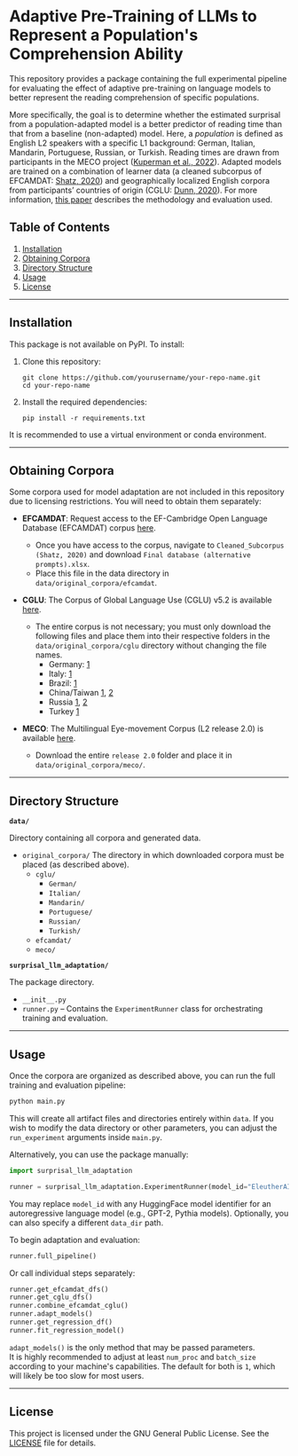 # Adaptive Pre-Training of LLMs to Represent a Population's Comprehension Ability

This repository provides a package containing the full experimental pipeline for evaluating the effect of adaptive pre-training on language models to better represent the reading comprehension of specific populations.

More specifically, the goal is to determine whether the estimated surprisal from a population-adapted model is a better predictor of reading time than that from a baseline (non-adapted) model. Here, a *population* is defined as English L2 speakers with a specific L1 background: German, Italian, Mandarin, Portuguese, Russian, or Turkish. Reading times are drawn from participants in the MECO project ([Kuperman et al., 2022](https://doi.org/10.1017/S0272263121000954)). Adapted models are trained on a combination of learner data (a cleaned subcorpus of EFCAMDAT: [Shatz, 2020](https://doi.org/10.1075/ijlcr.20009.sha)) and geographically localized English corpora from participants’ countries of origin (CGLU: [Dunn, 2020](https://doi.org/10.1007/s10579-020-09489-2)). For more information, [this paper](placeholder.com) describes the methodology and evaluation used.

## Table of Contents
1. [Installation](#installation)
2. [Obtaining Corpora](#obtaining-corpora)
3. [Directory Structure](#directory-structure)
4. [Usage](#usage)
5. [License](#license)

---

<a name="installation"></a>

## Installation

This package is not available on PyPI. To install:

1. Clone this repository:
   ```
   git clone https://github.com/yourusername/your-repo-name.git
   cd your-repo-name
   ```
2. Install the required dependencies:
   ```
   pip install -r requirements.txt
   ```

It is recommended to use a virtual environment or conda environment.

---

<a name="obtaining-corpora"></a>

## Obtaining Corpora

Some corpora used for model adaptation are not included in this repository due to licensing restrictions. You will need to obtain them separately:

- **EFCAMDAT**: Request access to the EF-Cambridge Open Language Database (EFCAMDAT) corpus [here](https://corpus.mml.cam.ac.uk/efcamdat/).
    - Once you have access to the corpus, navigate to `Cleaned_Subcorpus (Shatz, 2020)` and download `Final database (alternative prompts).xlsx`.
    - Place this file in the data directory in `data/original_corpora/efcamdat`.
- **CGLU**: The Corpus of Global Language Use (CGLU) v5.2 is available [here](https://publicdata.canterbury.ac.nz/Research/Geocorpus/CGLU_v5.2/).
    - The entire corpus is not necessary; you must only download the following files and place them into their respective folders in the `data/original_corpora/cglu` directory without changing the file names.
        - Germany: [1](https://publicdata.canterbury.ac.nz/Research/Geocorpus/CGLU_v5.2/europe_west/Germany/eng/europe_west.Germany.eng.clean.OUT.gz)
        - Italy: [1](https://publicdata.canterbury.ac.nz/Research/Geocorpus/CGLU_v5.2/europe_west/Italy/eng/europe_west.Italy.eng.clean.OUT.gz)
        - Brazil: [1](https://publicdata.canterbury.ac.nz/Research/Geocorpus/CGLU_v5.2/america_brazil/Brazil/eng/america_brazil.Brazil.eng.clean.OUT.gz)
        - China/Taiwan [1](https://publicdata.canterbury.ac.nz/Research/Geocorpus/CGLU_v5.2/asia_east/China/eng/asia_east.China.eng.clean.OUT.gz), [2](https://publicdata.canterbury.ac.nz/Research/Geocorpus/CGLU_v5.2/asia_east/Taiwan/eng/asia_east.Taiwan.eng.clean.OUT.gz)
        - Russia [1](https://publicdata.canterbury.ac.nz/Research/Geocorpus/CGLU_v5.2/europe_russia/Russia/eng/europe_russia.Russia.eng.1.OUT.gz), [2](https://publicdata.canterbury.ac.nz/Research/Geocorpus/CGLU_v5.2/europe_russia/Russia/eng/europe_russia.Russia.eng.2.OUT.gz)
        - Turkey [1](https://publicdata.canterbury.ac.nz/Research/Geocorpus/CGLU_v5.2/middle_east/Turkey/eng/middle_east.Turkey.eng.clean.original.gz)

- **MECO**: The Multilingual Eye-movement Corpus (L2 release 2.0) is available [here](https://osf.io/q9h43/).
    - Download the entire `release 2.0` folder and place it in `data/original_corpora/meco/`.

---

<a name="directory-structure"></a>

## Directory Structure

**`data/`**

Directory containing all corpora and generated data.

- `original_corpora/` The directory in which downloaded corpora must be placed (as described above).
  - `cglu/`
    - `German/`
    - `Italian/`
    - `Mandarin/`
    - `Portuguese/`
    - `Russian/`
    - `Turkish/`
  - `efcamdat/`
  - `meco/`

**`surprisal_llm_adaptation/`**

The package directory.

- `__init__.py`
- `runner.py` – Contains the `ExperimentRunner` class for orchestrating training and evaluation.

---

<a name="usage"></a>

## Usage

Once the corpora are organized as described above, you can run the full training and evaluation pipeline:

```bash
python main.py
```
This will create all artifact files and directories entirely within `data`. If you wish to modify the data directory or other parameters, you can adjust the `run_experiment` arguments inside `main.py`.

Alternatively, you can use the package manually:
```python
import surprisal_llm_adaptation

runner = surprisal_llm_adaptation.ExperimentRunner(model_id="EleutherAI/pythia-1.4b")
```
You may replace `model_id` with any HuggingFace model identifier for an autoregressive language model (e.g., GPT-2, Pythia models).
Optionally, you can also specify a different `data_dir` path.

To begin adaptation and evaluation:

```python
runner.full_pipeline()
```

Or call individual steps separately:

```python
runner.get_efcamdat_dfs()
runner.get_cglu_dfs()
runner.combine_efcamdat_cglu()
runner.adapt_models()
runner.get_regression_df()
runner.fit_regression_model()
```

`adapt_models()` is the only method that may be passed parameters.  
It is highly recommended to adjust at least `num_proc` and `batch_size` according to your machine's capabilities.   The default for both is `1`, which will likely be too slow for most users.

---

<a name="license"></a>

## License

This project is licensed under the GNU General Public License. See the [LICENSE](LICENSE) file for details.
